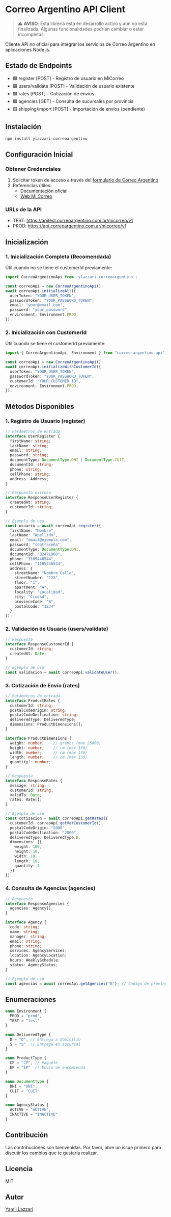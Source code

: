 # Correo Argentino API Client

> ⚠️ **AVISO**: Esta librería está en desarrollo activo y aún no está finalizada. Algunas funcionalidades podrían cambiar o estar incompletas.

Cliente API no oficial para integrar los servicios de Correo Argentino en aplicaciones Node.js.

## Estado de Endpoints

- 🟩 register [POST] - Registro de usuario en MiCorreo
- 🟩 users/validate [POST] - Validación de usuario existente
- 🟩 rates [POST] - Cotización de envíos
- 🟩 agencies [GET] - Consulta de sucursales por provincia
- 🟨 shipping/import [POST] - Importación de envíos (pendiente)

## Instalación

```bash
npm install ylazzari-correoargentino
```

## Configuración Inicial

### Obtener Credenciales

1. Solicitar token de acceso a través del [formulario de Correo Argentino](https://www.correoargentino.com.ar/MiCorreo/public/contact)
2. Referencias útiles:
   - [Documentación oficial](https://www.correoargentino.com.ar/MiCorreo/public/img/pag/apiMiCorreo.pdf)
   - [Web Mi Correo](https://www.correoargentino.com.ar/MiCorreo/public/)

### URLs de la API
- TEST: https://apitest.correoargentino.com.ar/micorreo/v1
- PROD: https://api.correoargentino.com.ar/micorreo/v1

## Inicialización

### 1. Inicialización Completa (Recomendada)

Útil cuando no se tiene el customerId previamente:

```typescript
import CorreoArgentinoApi from 'ylazzari-correoargentino';

const correoApi = new CorreoArgentinoApi();
await correoApi.initializeAll({
  userToken: "YOUR_USER_TOKEN",
  passwordToken: "YOUR_PASSWORD_TOKEN",
  email: "your@email.com",
  password: "your_password",
  environment: Environment.PROD,
});
```

### 2. Inicialización con CustomerId

Útil cuando se tiene el customerId previamente:

```typescript
import { CorreoArgentinoApi, Environment } from "correo-argentino-api";

const correoApi = new CorreoArgentinoApi();
await correoApi.initializeWithCustomerId({
  userToken: "YOUR_USER_TOKEN",
  passwordToken: "YOUR_PASSWORD_TOKEN",
  customerId: "YOUR_CUSTOMER_ID",
  environment: Environment.PROD,
});
```

## Métodos Disponibles

### 1. Registro de Usuario (register)

```typescript
// Parámetros de entrada
interface UserRegister {
  firstName: string;
  lastName: string;
  email: string;
  password: string;
  documentType: DocumentType.DNI | DocumentType.CUIT;
  documentId: string;
  phone: string;
  cellPhone: string;
  address: Address;
}

// Respuesta exitosa
interface ResponseUserRegister {
  createdAt: string;
  customerId: string;
}

// Ejemplo de uso
const usuario = await correoApi.register({
  firstName: "Nombre",
  lastName: "Apellido",
  email: "email@ejemplo.com",
  password: "contraseña",
  documentType: DocumentType.DNI,
  documentId: "32471960",
  phone: "1165446544",
  cellPhone: "1165446544",
  address: {
    streetName: "Nombre Calle",
    streetNumber: "123",
    floor: "1",
    apartment: "A",
    locality: "Localidad",
    city: "Ciudad",
    provinceCode: "B",
    postalCode: "1234"
  }
});
```

### 2. Validación de Usuario (users/validate)

```typescript
// Respuesta
interface ResponseCustomerId {
  customerId: string;
  createdAt: Date;
}

// Ejemplo de uso
const validacion = await correoApi.validateUser();
```

### 3. Cotización de Envío (rates)

```typescript
// Parámetros de entrada
interface ProductRates {
  customerId: string;
  postalCodeOrigin: string;
  postalCodeDestination: string;
  deliveredType: DeliveredType;
  dimensions: ProductDimensions[];
}

interface ProductDimensions {
  weight: number;    // gramos (máx 25000)
  height: number;    // cm (máx 150)
  width: number;     // cm (máx 150)
  length: number;    // cm (máx 150)
  quantity?: number;
}

// Respuesta
interface ResponseRates {
  message: string;
  customerId: string;
  validTo: Date;
  rates: Rate[];
}

// Ejemplo de uso
const cotizacion = await correoApi.getRates({
  customerId: correoApi.getVarCustomerId(),
  postalCodeOrigin: "2000",
  postalCodeDestination: "2000",
  deliveredType: DeliveredType.D,
  dimensions: [{
    weight: 100,
    height: 10,
    width: 10,
    length: 10,
    quantity: 1
  }]
});
```

### 4. Consulta de Agencias (agencies)

```typescript
// Respuesta
interface ResponseAgencies {
  agencies: Agency[];
}

interface Agency {
  code: string;
  name: string;
  manager: string;
  email: string;
  phone: string;
  services: AgencyServices;
  location: AgencyLocation;
  hours: WeeklySchedule;
  status: AgencyStatus;
}

// Ejemplo de uso
const agencias = await correoApi.getAgencies("B"); // Código de provincia
```

## Enumeraciones

```typescript
enum Environment {
  PROD = "prod",
  TEST = "test"
}

enum DeliveredType {
  D = "D", // Entrega a domicilio
  S = "S"  // Entrega en sucursal
}

enum ProductType {
  CP = "CP", // Paquete
  EP = "EP"  // Envío de encomienda
}

enum DocumentType {
  DNI = "DNI",
  CUIT = "CUIT"
}

enum AgencyStatus {
  ACTIVE = "ACTIVE",
  INACTIVE = "INACTIVE"
}
```

## Contribución

Las contribuciones son bienvenidas. Por favor, abre un issue primero para discutir los cambios que te gustaría realizar.

## Licencia

MIT

## Autor

[Yamil Lazzari](https://github.com/YamilEzequiel)
